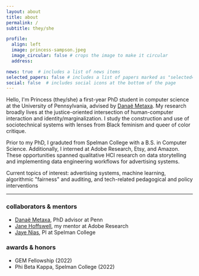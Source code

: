 ```yaml
---
layout: about
title: about
permalink: /
subtitle: they/she

profile:
  align: left
  image: princess-sampson.jpeg
  image_circular: false # crops the image to make it circular
  address:

news: true  # includes a list of news items
selected_papers: false # includes a list of papers marked as "selected={true}"
social: false  # includes social icons at the bottom of the page
---
```


Hello, I'm Princess (they/she) a first-year PhD student in computer science at the University of Pennsylvania, advised by [Danaë Metaxa](https://metaxa.net). My research broadly lives at the justice-oriented intersection of human-computer interaction and identity/marginalization. I study the construction and use of sociotechnical systems with lenses from Black feminism and queer of color critique. 

Prior to my PhD, I graduted from Spelman College with a B.S. in Computer Science. Additionally, I interned at Adobe Research, Etsy, and Amazon. These opportunities spanned qualitative HCI research on data storytelling and implementing data engineering workflows for advertising systems.

Current topics of interest: advertising systems, machine learning, algorithmic "fairness" and auditing, and tech-related pedagogical and policy interventions

***

### collaborators & mentors

- [Danaë Metaxa](https://metaxa.net), PhD advisor at Penn
- [Jane Hoffswell](https://jhoffswell.github.io), my mentor at Adobe Research
- [Jaye Nias](https://www.jayenias.com), PI at Spelman College

### awards & honors
- GEM Fellowship (2022)
- Phi Beta Kappa, Spelman College (2022)